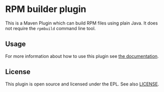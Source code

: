 
# RPM builder plugin

This is a Maven Plugin which can build RPM files using plain Java.
It does not require the `rpmbuild` command line tool.

## Usage

For more information about how to use this plugin see
[the documentation](https://fracpete.github.io/rpm-builder).

## License

This plugin is open source and licensed under the EPL. See also [LICENSE](LICENSE).


